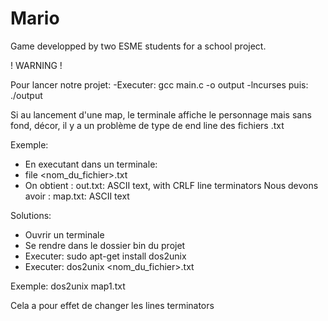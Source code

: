# Mario

Game developped by two ESME students for a school project.

! WARNING !

Pour lancer notre projet:
-Executer: gcc main.c -o output -lncurses
puis: ./output

Si au lancement d'une map, le terminale affiche le personnage mais sans fond, décor,
il y a un problème de type de end line des fichiers .txt

Exemple:
- En executant dans un terminale:
- file <nom_du_fichier>.txt
- On obtient : out.txt: ASCII text, with CRLF line terminators
Nous devons avoir : map.txt: ASCII text

Solutions:

- Ouvrir un terminale
- Se rendre dans le dossier bin du projet
- Executer: sudo apt-get install dos2unix
- Executer: dos2unix <nom_du_fichier>.txt

Exemple: dos2unix map1.txt

Cela a pour effet de changer les lines terminators
